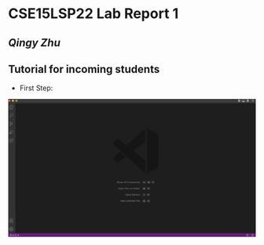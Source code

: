 # CSE15LSP22 Lab Report 1
## *Qingy Zhu*

Tutorial for incoming students
---
* First Step:


![Image1](VscodeInstall.png)

